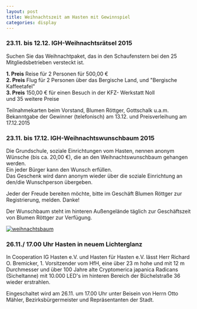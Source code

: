 ```yaml
---
layout: post
title: Weihnachtszeit am Hasten mit Gewinnspiel
categories: display
---
```


<div class="panel panel-default">
  <div class="panel-heading">
    <h3 class="panel-title">
      <strong>23.11. bis 12.12.</strong> IGH-Weihnachtsrätsel 2015
    </h3>
  </div>
  <div class="panel-body">
    <p>
      Suchen Sie das Weihnachtpaket, das in den Schaufenstern bei den 25 Mitgliedsbetrieben versteckt ist.
    </p>
    <p>
      <strong>1. Preis</strong> Reise für 2 Personen für 500,00 €<br>
      <strong>2. Preis</strong> Flug für 2 Personen über das Bergische Land, und "Bergische Kaffeetafel"<br>
      <strong>3. Preis</strong> 150,00 € für einen Besuch in der KFZ- Werkstatt Noll<br>
      und 35 weitere Preise
    </p>
    <p>
      Teilnahmekarten beim Vorstand, Blumen Röttger, Gottschalk u.a.m.<br>
      Bekanntgabe der Gewinner (telefonisch) am 13.12. und Preisverleihung am 17.12.2015
    </p>
  </div>
</div>

<div class="panel panel-default">
  <div class="panel-heading">
    <h3 class="panel-title">
      <strong>23.11. bis 17.12.</strong> IGH-Weihnachtswunschbaum 2015
    </h3>
  </div>
  <div class="panel-body">
    <div class="row">
      <div class="col-md-8">
        <p>
          Die Grundschule, soziale Einrichtungen vom Hasten, nennen anonym Wünsche (bis ca. 20,00 €), die an den Weihnachtswunschbaum gehangen werden.<br>
          Ein jeder Bürger kann den Wunsch erfüllen.<br>
          Das Geschenk wird dann anonym wieder über die soziale Einrichtung an den/die Wunschperson übergeben.
        </p>
        <p>
          Jeder der Freude bereiten möchte, bitte im Geschäft Blumen Röttger zur Registrierung, melden. Danke!
        </p>
        <p>
          Der Wunschbaum steht im hinteren Außengelände täglich zur Geschäftszeit von Blumen Röttger zur Verfügung.
        </p>
      </div>
      <div class="col-md-4 text-right">
        <a href="{{ site.baseurl }}/images/2015/weihnachtsbaum.jpg">
          <img src="{{ site.baseurl }}/images/2015/weihnachtsbaum_thumb.jpg" alt="weihnachtsbaum" />
        </a>
      </div>
    </div>
  </div>
</div>

<div class="panel panel-default">
  <div class="panel-heading">
    <h3 class="panel-title">
      <strong>26.11./ 17.00 Uhr</strong> Hasten in neuem Lichterglanz
    </h3>
  </div>
  <div class="panel-body">
    <p>
      In Cooperation IG Hasten e.V. und Hasten für Hasten e.V. lässt
      Herr Richard O. Bremicker, 1. Vorsitzender vom HfH, eine über 23 m hohe und mit
      12 m Durchmesser und über 100 Jahre alte Cryptomerica japanica Radicans
      (Sicheltanne) mit 10.000 LED's im hinteren Bereich der Büchelstraße 36 wieder
      erstrahlen.
    </p>
    <p>
      Eingeschaltet wird am 26.11. um 17.00 Uhr unter Beisein von Herrn Otto Mähler,
      Bezirksbürgermeister und Repräsentanten der Stadt.
    </p>
  </div>
</div>
